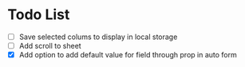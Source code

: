 # Todo List

- [ ] Save selected colums to display in local storage
- [ ] Add scroll to sheet
- [x] Add option to add default value for field through prop in auto form
